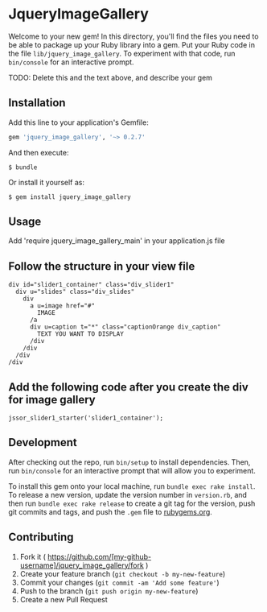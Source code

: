 # JqueryImageGallery

Welcome to your new gem! In this directory, you'll find the files you need to be able to package up your Ruby library into a gem. Put your Ruby code in the file `lib/jquery_image_gallery`. To experiment with that code, run `bin/console` for an interactive prompt.

TODO: Delete this and the text above, and describe your gem

## Installation

Add this line to your application's Gemfile:

```ruby
gem 'jquery_image_gallery', '~> 0.2.7'
```

And then execute:

    $ bundle

Or install it yourself as:

    $ gem install jquery_image_gallery

## Usage

Add
    'require jquery_image_gallery_main'
in your application.js file


## Follow the structure in your view file

    div id="slider1_container" class="div_slider1"
      div u="slides" class="div_slides"
        div
          a u=image href="#"
            IMAGE
          /a
          div u=caption t="*" class="captionOrange div_caption"
            TEXT YOU WANT TO DISPLAY
          /div
        /div
      /div
    /div

## Add the following code after you create the div for image gallery

    jssor_slider1_starter('slider1_container');

## Development

After checking out the repo, run `bin/setup` to install dependencies. Then, run `bin/console` for an interactive prompt that will allow you to experiment.

To install this gem onto your local machine, run `bundle exec rake install`. To release a new version, update the version number in `version.rb`, and then run `bundle exec rake release` to create a git tag for the version, push git commits and tags, and push the `.gem` file to [rubygems.org](https://rubygems.org).



## Contributing

1. Fork it ( https://github.com/[my-github-username]/jquery_image_gallery/fork )
2. Create your feature branch (`git checkout -b my-new-feature`)
3. Commit your changes (`git commit -am 'Add some feature'`)
4. Push to the branch (`git push origin my-new-feature`)
5. Create a new Pull Request
